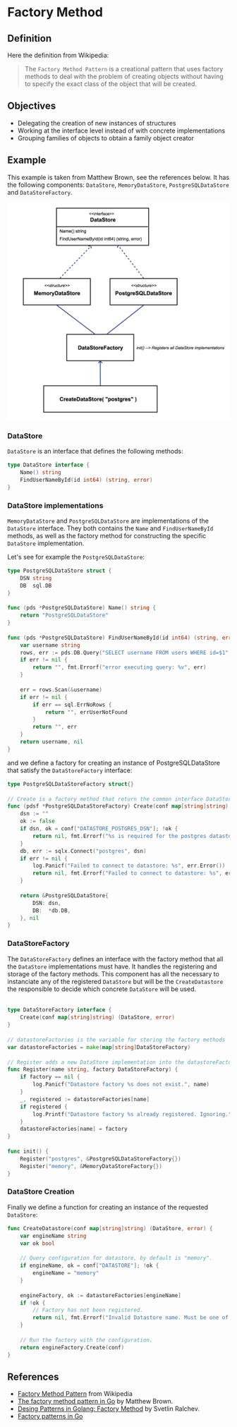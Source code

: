 # Factory Method

## Definition
Here the definition from Wikipedia:

> The `Factory Method Pattern` is a creational pattern that uses factory methods to deal with the problem of creating objects without having to specify the exact class of the object that will be created. 

## Objectives

- Delegating the creation of new instances of structures
- Working at the interface level instead of with concrete implementations
- Grouping families of objects to obtain a family object creator

## Example
This example is taken from Matthew Brown, see the references below. It has the following components: `DataStore`, `MemoryDataStore`, `PostgreSQLDataStore` and `DataStoreFactory`.

![Example diagram](diagram.png)


### DataStore
`DataStore` is an interface that defines the following methods:
```go
type DataStore interface {
    Name() string
    FindUserNameById(id int64) (string, error)
}
```

### DataStore implementations
`MemoryDataStore` and `PostgreSQLDataStore` are implementations of the `DataStore` interface. They both contains the `Name` and `FindUserNameById` methods, as well as the factory method for constructing the specific `DataStore` implementation.

Let's see for example the `PostgreSQLDataStore`:

```go
type PostgreSQLDataStore struct {
    DSN string
    DB  sql.DB
}

func (pds *PostgreSQLDataStore) Name() string {
    return "PostgreSQLDataStore"
}

func (pds *PostgreSQLDataStore) FindUserNameById(id int64) (string, error) {
    var username string
    rows, err := pds.DB.Query("SELECT username FROM users WHERE id=$1", id)
    if err != nil {
        return "", fmt.Errorf("error executing query: %v", err)
    }

    err = rows.Scan(&username)
    if err != nil {
        if err == sql.ErrNoRows {
            return "", errUserNotFound
        }
        return "", err
    }
    return username, nil
}
```

and we define a factory for creating an instance of PostgreSQLDataStore that
satisfy the `DataStoreFactory` interface:
```go
type PostgreSQLDataStoreFactory struct{}

// Create is a factory method that return the common interface DataStore
func (pdsf *PostgreSQLDataStoreFactory) Create(conf map[string]string) (DataStore, error) {
    dsn := ""
    ok := false
    if dsn, ok = conf["DATASTORE_POSTGRES_DSN"]; !ok {
        return nil, fmt.Errorf("%s is required for the postgres datastore", "DATASTORE_POSTGRES_DSN")
    }
    db, err := sqlx.Connect("postgres", dsn)
    if err != nil {
        log.Panicf("Failed to connect to datastore: %s", err.Error())
        return nil, fmt.Errorf("Failed to connect to datastore: %s", err.Error())
    }

    return &PostgreSQLDataStore{
        DSN: dsn,
        DB:  *db.DB,
    }, nil
}
```

### DataStoreFactory
The `DataStoreFactory` defines an interface with the factory method that all the `DataStore` 
implementations must have. 
It handles the registering and storage of the factory methods. 
This component has all the necessary to instanciate any of the registered `DataStore`
but will be the `CreateDatastore` the responsible to decide which concrete `DataStore`
will be used.

```go

type DataStoreFactory interface {
    Create(conf map[string]string) (DataStore, error)
}

// datastoreFactories is the variable for storing the factory methods
var datastoreFactories = make(map[string]DataStoreFactory)

// Register adds a new DataStore implementation into the datastoreFactories variable
func Register(name string, factory DataStoreFactory) {
    if factory == nil {
        log.Panicf("Datastore factory %s does not exist.", name)
    }
    _, registered := datastoreFactories[name]
    if registered {
        log.Printf("Datastore factory %s already registered. Ignoring.", name)
    }
    datastoreFactories[name] = factory
}

func init() {
    Register("postgres", &PostgreSQLDataStoreFactory{})
    Register("memory", &MemoryDataStoreFactory{})
}
```

### DataStore Creation
Finally we define a function for creating an instance of the requested `DataStore`:

```go
func CreateDatastore(conf map[string]string) (DataStore, error) {
    var engineName string
    var ok bool

    // Query configuration for datastore, by default is "memory".
    if engineName, ok = conf["DATASTORE"]; !ok {
        engineName = "memory"
    }

    engineFactory, ok := datastoreFactories[engineName]
    if !ok {
        // Factory has not been registered.
        return nil, fmt.Errorf("Invalid Datastore name. Must be one of: %s", strings.Join(listAllDataStoreFactories(), ", "))
    }

    // Run the factory with the configuration.
    return engineFactory.Create(conf)
}
```


## References
- [Factory Method Pattern](https://en.wikipedia.org/wiki/Factory_method_pattern) from Wikipedia
- [The factory method pattern in Go](https://matthewbrown.io/2016/01/23/factory-pattern-in-golang/) by Matthew Brown.
- [Desing Patterns in Golang: Factory Method](http://blog.ralch.com/tutorial/design-patterns/golang-factory-method/) by Svetlin Ralchev.
- [Factory patterns in Go](https://www.sohamkamani.com/blog/golang/2018-06-20-golang-factory-patterns/)